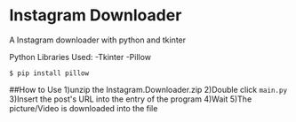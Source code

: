 # Instagram Downloader
 A Instagram downloader with python and tkinter

Python Libraries Used:
-Tkinter
-Pillow
```
$ pip install pillow
```

##How to Use
1)unzip the Instagram.Downloader.zip
2)Double click `main.py`
3)Insert the post's URL into the entry of the program
4)Wait
5)The picture/Video is downloaded into the file
